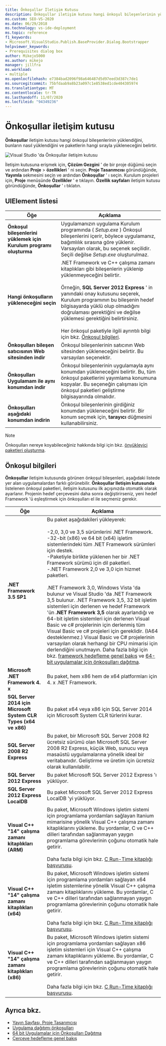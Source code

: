 ```yaml
---
title: Önkoşullar İletişim Kutusu
description: Önkoşullar iletişim kutusu hangi önkoşul bileşenlerinin yüklendiğini, bunların nasıl yüklendiğini ve paketlerin hangi sırayla yükleneceğini belirtir.
ms.custom: SEO-VS-2020
ms.date: 06/29/2018
ms.technology: vs-ide-deployment
ms.topic: reference
f1_keywords:
- Microsoft.VisualStudio.Publish.BaseProvider.Dialog.Bootstrapper
helpviewer_keywords:
- Prerequisites dialog box
author: Mikejo5000
ms.author: mikejo
manager: jillfra
ms.workload:
- multiple
ms.openlocfilehash: e7384bad2096f98a646487d5d97eed3d387c7de1
ms.sourcegitcommit: 75bfdaab9a8b23a097c1e8538ed1cde404305974
ms.translationtype: MT
ms.contentlocale: tr-TR
ms.lasthandoff: 11/07/2020
ms.locfileid: "94349236"
---
```

# <a name="prerequisites-dialog-box"></a>Önkoşullar iletişim kutusu

**Önkoşullar** iletişim kutusu hangi önkoşul bileşenlerinin yüklendiğini, bunların nasıl yüklendiğini ve paketlerin hangi sırayla yükleneceğini belirtir.

![Visual Studio 'da Önkoşullar iletişim kutusu](media/prerequisites-dialog-box.png)

İletişim kutusuna erişmek için, **Çözüm Gezgini** ' de bir proje düğümü seçin ve ardından **Proje**  >  **özellikleri** ' ni seçin. **Proje Tasarımcısı** göründüğünde, **Yayımla** sekmesini seçin ve ardından **Önkoşullar** ' ı seçin. Kurulum projeleri için, **Proje** menüsünde **Özellikler** ' e tıklayın. **Özellik sayfaları** iletişim kutusu göründüğünde, **Önkoşullar** ' ı tıklatın.

## <a name="uielement-list"></a>UIElement listesi

|Öğe|Açıklama|
|-------------|-----------------|
|**Önkoşul bileşenlerini yüklemek için Kurulum programı oluşturma**|Uygulamanızın uygulama Kurulum programında ( *Setup.exe* ) Önkoşul bileşenlerini içerir, böylece uygulamanız, bağımlılık sırasına göre yüklenir. Varsayılan olarak, bu seçenek seçilidir. Seçili değilse *Setup.exe* oluşturulmaz.|
|**Hangi önkoşulların yükleneceğini seçin**|.NET Framework ve C++ çalışma zamanı kitaplıkları gibi bileşenlerin yüklenip yüklenmeyeceğini belirtir.<br /><br />Örneğin, **SQL Server 2012 Express** ' in yanındaki onay kutusunu seçerek, Kurulum programının bu bileşenin hedef bilgisayarda yüklü olup olmadığını doğrulaması gerektiğini ve değilse yüklemesi gerektiğini belirtirsiniz.<br /><br />Her önkoşul paketiyle ilgili ayrıntılı bilgi için bkz. [Önkoşul bilgileri](#prerequisites-information).|
|**Önkoşulları bileşen satıcısının Web sitesinden indir**|Önkoşul bileşenlerinin satıcının Web sitesinden yükleneceğini belirtir. Bu varsayılan seçenektir.|
|**Önkoşulları Uygulamam ile aynı konumdan indir**|Önkoşul bileşenlerinin uygulamayla aynı konumdan yükleneceğini belirtir. Bu, tüm önkoşul paketlerini yayımlama konumuna kopyalar. Bu seçeneğin çalışması için önkoşul paketleri geliştirme bilgisayarında olmalıdır.|
|**Önkoşulları aşağıdaki konumdan indirin**|Önkoşul bileşenlerinin girdiğiniz konumdan yükleneceğini belirtir. Bir konum seçmek için, **tarayıcı** düğmesini kullanabilirsiniz.|

> [!NOTE]
> Önkoşulları nereye koyabileceğiniz hakkında bilgi için bkz. [önyükleyici paketleri oluşturma](../../deployment/creating-bootstrapper-packages.md#create-custom-bootstrapper-packages).

## <a name="prerequisites-information"></a>Önkoşul bilgileri

**Önkoşullar** iletişim kutusunda görünen önkoşul bileşenleri, aşağıdaki listede yer alan uygulamalardan farklı görünebilir. **Önkoşullar Iletişim kutusunda** listelenen önkoşul paketleri, iletişim kutusunu ilk açışınızda otomatik olarak ayarlanır. Projenin hedef çerçevesini daha sonra değiştirirseniz, yeni hedef Framework 'ü eşleştirmek için önkoşulları el ile seçmeniz gerekir.

|Öğe|Açıklama|
|-------------|-----------------|
|**.NET Framework 3.5 SP1**|Bu paket aşağıdakileri yükleyerek:<br /><br /> -2,0, 3,0 ve 3,5 sürümlerini .NET Framework.<br />-32-bit (x86) ve 64 bit (x64) işletim sistemlerindeki tüm .NET Framework sürümleri için destek.<br />-Paketiyle birlikte yüklenen her bir .NET Framework sürümü için dil paketleri.<br />-.NET Framework 2,0 ve 3,0 için hizmet paketleri.<br /><br /> .NET Framework 3,0, Windows Vista 'da bulunur ve Visual Studio 'da .NET Framework 3,5 bulunur. .NET Framework 3,5, 32 bit işletim sistemleri için derlenen ve hedef Framework 'ün **.NET Framework 3,5** olarak ayarlandığı ve 64-bit işletim sistemleri için derlenen Visual Basic ve c# projelerinin için derlenmiş tüm Visual Basic ve c# projeleri için gereklidir. (IA64 desteklenmez.) Visual Basic ve C# projelerinin varsayılan olarak herhangi bir CPU mimarisi için derlendiğini unutmayın. Daha fazla bilgi için bkz. [framework hedefleme genel bakış](../../ide/visual-studio-multi-targeting-overview.md) ve [64-bit uygulamalar için önkoşulları dağıtma](../../deployment/deploying-prerequisites-for-64-bit-applications.md).|
|**Microsoft .NET Framework 4. x**|Bu paket, hem x86 hem de x64 platformları için 4. x .NET Framework.|
|**SQL Server 2014 için Microsoft System CLR Types (x64 ve x86)**|Bu paket x64 veya x86 için SQL Server 2014 için Microsoft System CLR türlerini kurar.|
|**SQL Server 2008 R2 Express**|Bu paket, bir Microsoft SQL Server 2008 R2 ücretsiz sürümü olan Microsoft SQL Server 2008 R2 Express, küçük Web, sunucu veya masaüstü uygulamalarına yönelik ideal bir veritabanıdır. Geliştirme ve üretim için ücretsiz olarak kullanılabilir.|
|**SQL Server 2012 Express**|Bu paket Microsoft SQL Server 2012 Express 'ı yüklüyor.|
|**SQL Server 2012 Express LocalDB**|Bu paket Microsoft SQL Server 2012 Express LocalDB 'yi yüklüyor.|
|**Visual C++ "14" çalışma zamanı kitaplıkları (ARM)**|Bu paket, Microsoft Windows işletim sistemi için programlama yordamları sağlayan Itanium mimarisine yönelik Visual C++ çalışma zamanı kitaplıklarını yükleme. Bu yordamlar, C ve C++ dilleri tarafından sağlanmayan yaygın programlama görevlerinin çoğunu otomatik hale getirir.<br /><br /> Daha fazla bilgi için bkz. [C Run-Time kitaplığı başvurusu](/cpp/c-runtime-library/c-run-time-library-reference).|
|**Visual C++ "14" çalışma zamanı kitaplıkları (x64)**|Bu paket, Microsoft Windows işletim sistemi için programlama yordamları sağlayan x64 işletim sistemlerine yönelik Visual C++ çalışma zamanı kitaplıklarını yükleme. Bu yordamlar, C ve C++ dilleri tarafından sağlanmayan yaygın programlama görevlerinin çoğunu otomatik hale getirir.<br /><br /> Daha fazla bilgi için bkz. [C Run-Time kitaplığı başvurusu](/cpp/c-runtime-library/c-run-time-library-reference).|
|**Visual C++ "14" çalışma zamanı kitaplıkları (x86)**|Bu paket, Microsoft Windows işletim sistemi için programlama yordamları sağlayan x86 işletim sistemleri için Visual C++ çalışma zamanı kitaplıklarını yükleme. Bu yordamlar, C ve C++ dilleri tarafından sağlanmayan yaygın programlama görevlerinin çoğunu otomatik hale getirir.<br /><br /> Daha fazla bilgi için bkz. [C Run-Time kitaplığı başvurusu](/cpp/c-runtime-library/c-run-time-library-reference).|

## <a name="see-also"></a>Ayrıca bkz.

- [Yayın Sayfası, Proje Tasarımcısı](../../ide/reference/publish-page-project-designer.md)
- [Uygulama dağıtımı önkoşulları](../../deployment/application-deployment-prerequisites.md)
- [64 bit Uygulamalar için Önkoşulları Dağıtma](../../deployment/deploying-prerequisites-for-64-bit-applications.md)
- [Çerçeve hedefleme genel bakış](../../ide/visual-studio-multi-targeting-overview.md)
